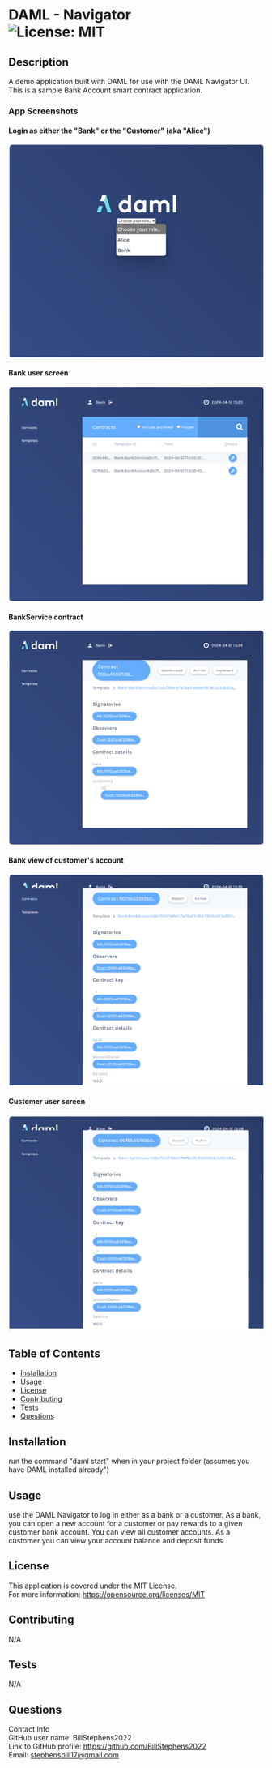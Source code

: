 # DAML - Navigator<br>![License: MIT](https://img.shields.io/badge/License-MIT-yellow.svg)

  ## Description

  A demo application built with DAML for use with the DAML Navigator UI.  This is a sample Bank Account smart contract application.

  
  ### App Screenshots
  #### Login as either the "Bank" or the "Customer" (aka "Alice")
  ![login screen](screenshot.png)

  #### Bank user screen
  ![bank user screen](screenshot1.png)

  #### BankService contract
  ![bank service contract](screenshot2.png)

  #### Bank view of customer's account
  ![bank view of customer account](screenshot3.png)

  
  #### Customer user screen
  ![customer user bank account screen](screenshot4.png)
  
  ## Table of Contents
  
  - [Installation](#installation)
  - [Usage](#usage)
  - [License](#license)
  - [Contributing](#contributing)
  - [Tests](#tests)
  - [Questions](#questions)
  
  ## Installation
  
  run the command "daml start" when in your project folder (assumes you have DAML installed already")
  
  ## Usage
  
  use the DAML Navigator to log in either as a bank or a customer. As a bank, you can  open a new account for a customer or pay rewards to a given customer bank account.  You can view all customer accounts. As a customer you can view your account balance and deposit funds.

  ## License
This application is covered under the MIT License.
<br>For more information: https://opensource.org/licenses/MIT
  
  ## Contributing
  N/A
  
  ## Tests
  N/A

  ## Questions
  Contact Info<br>
  GitHub user name: BillStephens2022<br>
  Link to GitHub profile: https://github.com/BillStephens2022<br>
  Email: stephensbill17@gmail.com